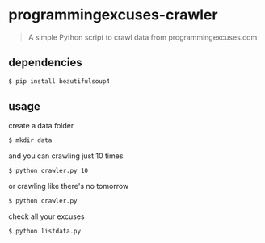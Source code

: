 # programmingexcuses-crawler

> A simple Python script to crawl data from programmingexcuses.com

## dependencies

```bash
$ pip install beautifulsoup4
```

## usage

create a data folder

```bash
$ mkdir data
```

and you can crawling just 10 times

```bash
$ python crawler.py 10
```

or crawling like there's no tomorrow

```bash
$ python crawler.py
```

check all your excuses

```bash
$ python listdata.py
```
